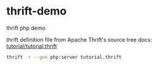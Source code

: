 # thrift-demo
thrift php demo

thrift definition file from Apache Thrift's source tree docs: [tutorial/tutorial.thrift](http://git-wip-us.apache.org/repos/asf?p=thrift.git;a=blob;f=tutorial/tutorial.thrift;hb=HEAD)

```sh
thrift -r --gen php:server tutorial.thrift
```
